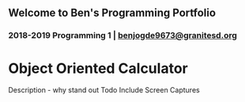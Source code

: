 ## Welcome to Ben's Programming Portfolio
### 2018-2019 Programming 1 | benjogde9673@granitesd.org

# Object Oriented Calculator
Description - why stand out
Todo Include Screen Captures
